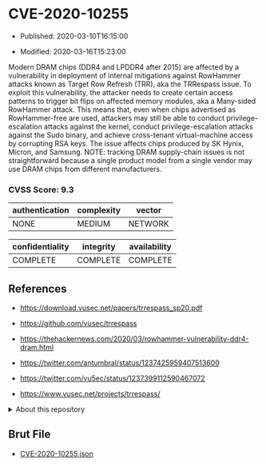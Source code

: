 # CVE-2020-10255

- Published: 2020-03-10T16:15:00

- Modified: 2020-03-16T15:23:00

Modern DRAM chips (DDR4 and LPDDR4 after 2015) are affected by a vulnerability in deployment of internal mitigations against RowHammer attacks known as Target Row Refresh (TRR), aka the TRRespass issue. To exploit this vulnerability, the attacker needs to create certain access patterns to trigger bit flips on affected memory modules, aka a Many-sided RowHammer attack. This means that, even when chips advertised as RowHammer-free are used, attackers may still be able to conduct privilege-escalation attacks against the kernel, conduct privilege-escalation attacks against the Sudo binary, and achieve cross-tenant virtual-machine access by corrupting RSA keys. The issue affects chips produced by SK Hynix, Micron, and Samsung. NOTE: tracking DRAM supply-chain issues is not straightforward because a single product model from a single vendor may use DRAM chips from different manufacturers.

### CVSS Score: **9.3**

| authentication | complexity | vector |
| --- | --- | --- |
| NONE | MEDIUM | NETWORK |

| confidentiality | integrity | availability |
| --- | --- | --- |
| COMPLETE | COMPLETE | COMPLETE |

## References

* https://download.vusec.net/papers/trrespass_sp20.pdf

* https://github.com/vusec/trrespass

* https://thehackernews.com/2020/03/rowhammer-vulnerability-ddr4-dram.html

* https://twitter.com/antumbral/status/1237425959407513600

* https://twitter.com/vu5ec/status/1237399112590467072

* https://www.vusec.net/projects/trrespass/

<details>
<summary>About this repository</summary> 

  This repository is part of the project [Live Hack CVE](https://github.com/Live-Hack-CVE). Main website can be found [www.live-hack.org](https://www.live-hack.org) 
  
  Made by [Sn0wAlice](https://github.com/Sn0wAlice) for the people that care about security and need to have a feed of the latest CVEs. Hope you enjoy it, don't forget to star the repo and follow me on [Twitter](https://twitter.com/Sn0wAlice) and [Github](https://github.com/Sn0wAlice). And that is my [personnal website](https://www.alice-snow.me/)

  - [Home Page](https://github.com/Live-Hack-CVE)
  - [Framework](https://github.com/Live-Hack-CVE/cve-framework)
  - [CVE database](https://github.com/Live-Hack-CVE/full_database)
  - [Changelog](https://github.com/Live-Hack-CVE/Changelog)
</details>

## Brut File

* [CVE-2020-10255.json](https://raw.githubusercontent.com/Live-Hack-CVE/full_database/main/cves/2020/CVE-2020-10255.json)

